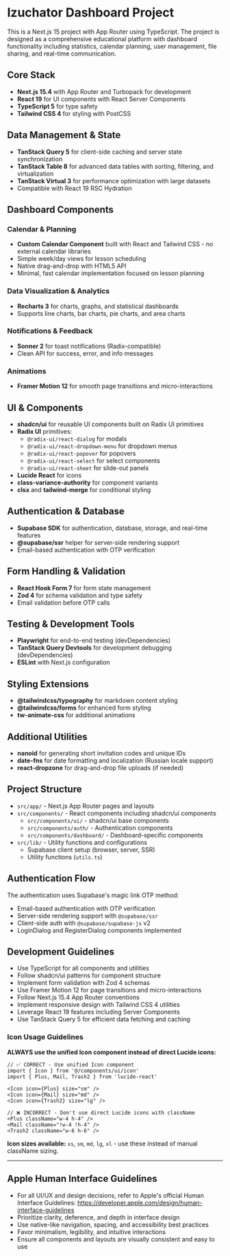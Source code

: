 <!-- Use this file to provide workspace-specific custom instructions to Copilot. For more details, visit https://code.visualstudio.com/docs/copilot/copilot-customization#_use-a-githubcopilotinstructionsmd-file -->

# Izuchator Dashboard Project

This is a Next.js 15 project with App Router using TypeScript. The project is designed as a comprehensive educational platform with dashboard functionality including statistics, calendar planning, user management, file sharing, and real-time communication.

## Core Stack
- **Next.js 15.4** with App Router and Turbopack for development
- **React 19** for UI components with React Server Components
- **TypeScript 5** for type safety
- **Tailwind CSS 4** for styling with PostCSS

## Data Management & State
- **TanStack Query 5** for client-side caching and server state synchronization
- **TanStack Table 8** for advanced data tables with sorting, filtering, and virtualization
- **TanStack Virtual 3** for performance optimization with large datasets
- Compatible with React 19 RSC Hydration

## Dashboard Components

### Calendar & Planning
- **Custom Calendar Component** built with React and Tailwind CSS - no external calendar libraries
- Simple week/day views for lesson scheduling
- Native drag-and-drop with HTML5 API
- Minimal, fast calendar implementation focused on lesson planning

### Data Visualization & Analytics
- **Recharts 3** for charts, graphs, and statistical dashboards
- Supports line charts, bar charts, pie charts, and area charts

### Notifications & Feedback  
- **Sonner 2** for toast notifications (Radix-compatible)
- Clean API for success, error, and info messages

### Animations
- **Framer Motion 12** for smooth page transitions and micro-interactions

## UI & Components
- **shadcn/ui** for reusable UI components built on Radix UI primitives
- **Radix UI** primitives:
  - `@radix-ui/react-dialog` for modals
  - `@radix-ui/react-dropdown-menu` for dropdown menus
  - `@radix-ui/react-popover` for popovers
  - `@radix-ui/react-select` for select components
  - `@radix-ui/react-sheet` for slide-out panels
- **Lucide React** for icons
- **class-variance-authority** for component variants
- **clsx** and **tailwind-merge** for conditional styling

## Authentication & Database
- **Supabase SDK** for authentication, database, storage, and real-time features
- **@supabase/ssr** helper for server-side rendering support
- Email-based authentication with OTP verification

## Form Handling & Validation
- **React Hook Form 7** for form state management
- **Zod 4** for schema validation and type safety
- Email validation before OTP calls

## Testing & Development Tools
- **Playwright** for end-to-end testing (devDependencies)
- **TanStack Query Devtools** for development debugging (devDependencies)
- **ESLint** with Next.js configuration

## Styling Extensions
- **@tailwindcss/typography** for markdown content styling
- **@tailwindcss/forms** for enhanced form styling
- **tw-animate-css** for additional animations

## Additional Utilities
- **nanoid** for generating short invitation codes and unique IDs
- **date-fns** for date formatting and localization (Russian locale support)
- **react-dropzone** for drag-and-drop file uploads (if needed)

## Project Structure

- `src/app/` - Next.js App Router pages and layouts
- `src/components/` - React components including shadcn/ui components
  - `src/components/ui/` - shadcn/ui base components
  - `src/components/auth/` - Authentication components
  - `src/components/dashboard/` - Dashboard-specific components
- `src/lib/` - Utility functions and configurations
  - Supabase client setup (browser, server, SSR)
  - Utility functions (`utils.ts`)

## Authentication Flow

The authentication uses Supabase's magic link OTP method:
- Email-based authentication with OTP verification
- Server-side rendering support with `@supabase/ssr`
- Client-side auth with `@supabase/supabase-js` v2
- LoginDialog and RegisterDialog components implemented

## Development Guidelines

- Use TypeScript for all components and utilities
- Follow shadcn/ui patterns for component structure
- Implement form validation with Zod 4 schemas
- Use Framer Motion 12 for page transitions and micro-interactions
- Follow Next.js 15.4 App Router conventions
- Implement responsive design with Tailwind CSS 4 utilities
- Leverage React 19 features including Server Components
- Use TanStack Query 5 for efficient data fetching and caching

### Icon Usage Guidelines

**ALWAYS use the unified Icon component instead of direct Lucide icons:**

```tsx
// ✅ CORRECT - Use unified Icon component
import { Icon } from '@/components/ui/icon'
import { Plus, Mail, Trash2 } from 'lucide-react'

<Icon icon={Plus} size="sm" />
<Icon icon={Mail} size="md" />
<Icon icon={Trash2} size="lg" />
```

```tsx
// ❌ INCORRECT - Don't use direct Lucide icons with className
<Plus className="w-4 h-4" />
<Mail className="!w-4 !h-4" />
<Trash2 className="w-6 h-6" />
```

**Icon sizes available:** `xs`, `sm`, `md`, `lg`, `xl` - use these instead of manual className sizing.

---

## Apple Human Interface Guidelines

- For all UI/UX and design decisions, refer to Apple's official Human Interface Guidelines: https://developer.apple.com/design/human-interface-guidelines
- Prioritize clarity, deference, and depth in interface design
- Use native-like navigation, spacing, and accessibility best practices
- Favor minimalism, legibility, and intuitive interactions
- Ensure all components and layouts are visually consistent and easy to use
